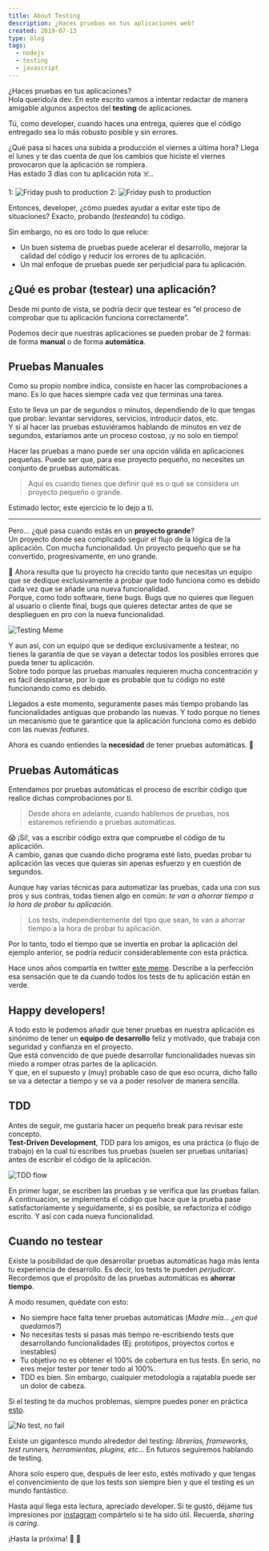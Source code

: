 ```yaml
---
title: About Testing
description: ¿Haces pruebas en tus aplicaciones web?
created: 2019-07-13
type: blog
tags:
  - nodejs
  - testing
  - javascript
---
```


¿Haces pruebas en tus aplicaciones?  
Hola querido/a dev. En este escrito vamos a intentar redactar de manera amigable algunos aspectos del **testing** de aplicaciones.

Tú, como developer, cuando haces una entrega, quieres que el código entregado sea lo más robusto posible y sin errores.

¿Qué pasa si haces una subida a producción el viernes a última hora? Llega el lunes y te das cuenta de que los cambios que hiciste el viernes provocaron que la aplicación se rompiera.  
Has estado 3 días con tu aplicación rota ☠️..

1:
![Friday push to production](blog/about-testing/friday-push.jpg)
2:
![Friday push to production](/blog/about-testing/testing-meme.jpg)


Entonces, developer, ¿cómo puedes ayudar a evitar este tipo de situaciones? Exacto, probando (_testeando_) tu código.

Sin embargo, no es oro todo lo que reluce:

- Un buen sistema de pruebas puede acelerar el desarrollo, mejorar la calidad del código y reducir los errores de tu aplicación.
- Un mal enfoque de pruebas puede ser perjudicial para tu aplicación.

## ¿Qué es probar (testear) una aplicación?

Desde mi punto de vista, se podría decir que testear es “el proceso de comprobar que tu aplicación funciona correctamente”.

Podemos decir que nuestras aplicaciones se pueden probar de 2 formas: de forma **manual** o de forma **automática**.

## Pruebas Manuales

Como su propio nombre indica, consiste en hacer las comprobaciones a mano. Es lo que haces siempre cada vez que terminas una tarea.

Esto te lleva un par de segundos o minutos, dependiendo de lo que tengas que probar: levantar servidores, servicios, introducir datos, etc.  
Y si al hacer las pruebas estuviéramos hablando de minutos en vez de segundos, estaríamos ante un proceso costoso, ¡y no solo en tiempo!

Hacer las pruebas a mano puede ser una opción válida en aplicaciones pequeñas. Puede ser que, para ese proyecto pequeño, no necesites un conjunto de pruebas automáticas.

> Aquí es cuando tienes que definir qué es o qué se considera un proyecto pequeño o grande.

Estimado lector, este ejercicio te lo dejo a ti.

---

Pero… ¿qué pasa cuando estás en un **proyecto grande**?  
Un proyecto donde sea complicado seguir el flujo de la lógica de la aplicación. Con mucha funcionalidad. Un proyecto pequeño que se ha convertido, progresivamente, en uno grande.

🐛 Ahora resulta que tu proyecto ha crecido tanto que necesitas un equipo que se dedique exclusivamente a probar que todo funciona como es debido cada vez que se añade una nueva funcionalidad.  
Porque, como todo software, tiene bugs. Bugs que no quieres que lleguen al usuario o cliente final, bugs que quieres detectar antes de que se desplieguen en pro con la nueva funcionalidad.

![Testing Meme](testing-meme.jpg)

Y aun así, con un equipo que se dedique exclusivamente a testear, no tienes la garantía de que se vayan a detectar todos los posibles errores que pueda tener tu aplicación.  
Sobre todo porque las pruebas manuales requieren mucha concentración y es fácil despistarse, por lo que es probable que tu código no esté funcionando como es debido.

Llegados a este momento, seguramente pases más tiempo probando las funcionalidades antiguas que probando las nuevas. Y todo porque no tienes un mecanismo que te garantice que la aplicación funciona como es debido con las nuevas _features_.

Ahora es cuando entiendes la **necesidad** de tener pruebas automáticas. 🙌

## Pruebas Automáticas

Entendamos por pruebas automáticas el proceso de escribir código que realice dichas comprobaciones por ti.

> Desde ahora en adelante, cuando hablemos de pruebas, nos estaremos refiriendo a pruebas automáticas.

😱 ¡Sí!, vas a escribir código extra que compruebe el código de tu aplicación.  
A cambio, ganas que cuando dicho programa esté listo, puedas probar tu aplicación las veces que quieras sin apenas esfuerzo y en cuestión de segundos.

Aunque hay varias técnicas para automatizar las pruebas, cada una con sus pros y sus contras, todas tienen algo en común: _te van a ahorrar tiempo a la hora de probar tu aplicación_.

> Los tests, independientemente del tipo que sean, te van a ahorrar tiempo a la hora de probar tu aplicación.

Por lo tanto, todo el tiempo que se invertía en probar la aplicación del ejemplo anterior, se podría reducir considerablemente con esta práctica.

Hace unos años compartía en twitter [este meme](https://twitter.com/baumannzone/status/648826797770043392). Describe a la perfección esa sensación que te da cuando todos los tests de tu aplicación están en verde.

## Happy developers!

A todo esto le podemos añadir que tener pruebas en nuestra aplicación es sinónimo de tener un **equipo de desarrollo** feliz y motivado, que trabaja con seguridad y confianza en el proyecto.   
Que está convencido de que puede desarrollar funcionalidades nuevas sin miedo a romper otras partes de la aplicación.   
Y que, en el supuesto y (muy) probable caso de que eso ocurra, dicho fallo se va a detectar a tiempo y se va a poder resolver de manera sencilla.

## TDD

Antes de seguir, me gustaría hacer un pequeño break para revisar este concepto.  
**Test-Driven Development**, TDD para los amigos, es una práctica (o flujo de trabajo) en la cual tú escribes tus pruebas (suelen ser pruebas unitarias) antes de escribir el código de la aplicación.

![TDD flow](tdd-flow.jpg)

En primer lugar, se escriben las pruebas y se verifica que las pruebas fallan. A continuación, se implementa el código que hace que la prueba pase satisfactoriamente y seguidamente, si es posible, se refactoriza el código escrito. Y así con cada nueva funcionalidad.

## Cuando no testear

Existe la posibilidad de que desarrollar pruebas automáticas haga más lenta tu experiencia de desarrollo. Es decir, los tests te pueden _perjudicar_.   
Recordemos que el propósito de las pruebas automáticas es **ahorrar tiempo**.

A modo resumen, quédate con esto:

- No siempre hace falta tener pruebas automáticas (_Madre mía... ¿en qué quedamos?_)
- No necesitas tests si pasas más tiempo re-escribiendo tests que desarrollando funcionalidades (Ej: prototipos, proyectos cortos e inestables)
- Tu objetivo no es obtener el 100% de cobertura en tus tests. En serio, no eres mejor tester por tener todo al 100%.
- TDD es bien. Sin embargo, cualquier metodología a rajatabla puede ser un dolor de cabeza.

Si el testing te da muchos problemas, siempre puedes poner en práctica [esto](https://twitter.com/baumannzone/status/1093427647336640512).

![No test, no fail](/no-test-no-fail.jpg)

Existe un gigantesco mundo alrededor del testing: _librerías, frameworks, test runners, herramientas, plugins, etc_... En futuros seguiremos hablando de testing.

Ahora solo espero que, después de leer esto, estés motivado y que tengas el convencimiento de que los tests son siempre bien y que el testing es un mundo fantástico.

Hasta aquí llega esta lectura, apreciado developer. Si te gustó, déjame tus impresiones por [instagram](https://instagram.com/baumannzone) compártelo si te ha sido útil. Recuerda, _sharing is caring_.

¡Hasta la próxima! 👋 👋
